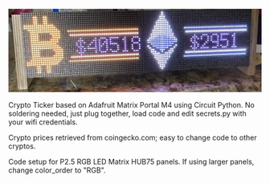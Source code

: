 ![ticker](Ticker.jpg)

Crypto Ticker based on Adafruit Matrix Portal M4 using Circuit Python.  No soldering needed, just plug together, load code and edit secrets.py with your wifi credentials.

Crypto prices retrieved from coingecko.com; easy to change code to other cryptos.

Code setup for P2.5 RGB LED Matrix HUB75 panels.  If using larger panels, change color_order to "RGB".
